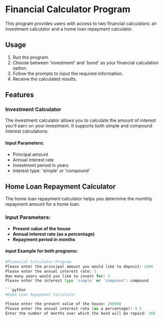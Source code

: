 # Financial Calculator Program

This program provides users with access to two financial calculators: an investment calculator and a home loan repayment calculator.

## Usage

1. Run the program.
2. Choose between 'investment' and 'bond' as your financial calculation option.
3. Follow the prompts to input the required information.
4. Receive the calculated results.

## Features

### Investment Calculator

The investment calculator allows you to calculate the amount of interest you'll earn on your investment. It supports both simple and compound interest calculations.

#### Input Parameters:
- Principal amount
- Annual interest rate
- Investment period in years
- Interest type: 'simple' or 'compound'


## Home Loan Repayment Calculator

The home loan repayment calculator helps you determine the monthly repayment amount for a home loan.

### Input Parameters:
- **Present value of the house**
- **Annual interest rate (as a percentage)**
- **Repayment period in months**

#### input Example for both programs:
```python
#Financial Calculator Program
Please enter the principal amount you would like to deposit: 1000
Please enter the annual interest rate: 5
How many years would you like to invest for: 3
Please enter the interest type 'simple' or 'compound': compound

```python
#Home Loan Repayment Calculator

Please enter the present value of the house: 200000
Please enter the annual interest rate (as a percentage): 4.5
Enter the number of months over which the bond will be repaid: 360


